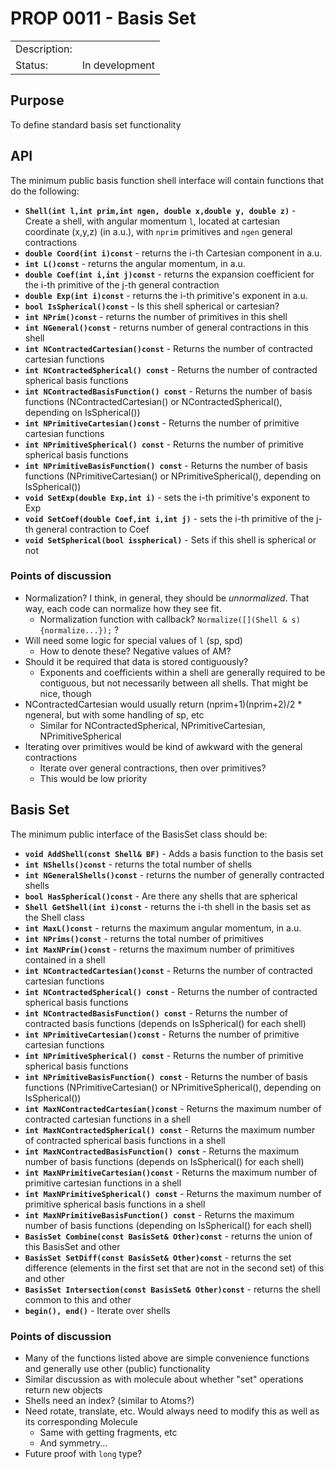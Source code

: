 # PROP 0011 - Basis Set

|                |                                           |
|:---------------|:------------------------------------------|
| Description:   |                                           |
| Status:        | In development                            |
 

## Purpose

To define standard basis set functionality

## API

The minimum public basis function shell interface will contain functions that do the following:

<!---
![Alt text](http://g.gravizo.com/g?
/**
*@opt nodefontsize 14
*@hidden
*/
class UMLOptions{}
/**
*@opt all
*@note Class for a contracted shell
*/
class Shell{
public Shell();
public int L();
public int NPrims();
public int NGeneral();
public void SetExp();
public double Coef();
public double Exp();
public double Comp();
}
)
-->

* **`Shell(int l,int prim,int ngen, double x,double y, double z)`** - Create a shell, with angular momentum `l`, located at cartesian coordinate (x,y,z) (in a.u.), with `nprim` primitives and `ngen` general contractions
* **`double Coord(int i)const`** - returns the i-th Cartesian component in a.u.
* **`int L()const`** - returns the angular momentum, in a.u.
* **`double Coef(int i,int j)const`** - returns the expansion coefficient for the i-th primitive of the j-th general contraction
* **`double Exp(int i)const`** - returns the i-th primitive's exponent in a.u.
* **`bool IsSpherical()const`** - Is this shell spherical or cartesian?
* **`int NPrim()const`** - returns the number of primitives in this shell
* **`int NGeneral()const`** - returns number of general contractions in this shell
* **`int NContractedCartesian()const`** - Returns the number of contracted cartesian functions
* **`int NContractedSpherical() const`** - Returns the number of contracted spherical basis functions
* **`int NContractedBasisFunction() const`** - Returns the number of basis functions (NContractedCartesian() or NContractedSpherical(), depending on IsSpherical())
* **`int NPrimitiveCartesian()const`** - Returns the number of primitive cartesian functions
* **`int NPrimitiveSpherical() const`** - Returns the number of primitive spherical basis functions
* **`int NPrimitiveBasisFunction() const`** - Returns the number of basis functions (NPrimitiveCartesian() or NPrimitiveSpherical(), depending on IsSpherical())
* **`void SetExp(double Exp,int i)`** - sets the i-th primitive's exponent to Exp
* **`void SetCoef(double Coef,int i,int j)`** - sets the i-th primitive of the j-th general contraction to Coef
* **`void SetSpherical(bool isspherical)`** - Sets if this shell is spherical or not

### Points of discussion

* Normalization? I think, in general, they should be *unnormalized*. That way, each code can
normalize how they see fit.
  * Normalization function with callback? `Normalize([](Shell & s){normalize...});` ? 
* Will need some logic for special values of `l` (sp, spd)
  * How to denote these? Negative values of AM?
* Should it be required that data is stored contiguously?
  * Exponents and coefficients within a shell are generally required to be contiguous,
    but not necessarily between all shells. That might be nice, though
* NContractedCartesian would usually return (nprim+1)(nprim+2)/2 * ngeneral, but with some handling of sp, etc
  * Similar for NContractedSpherical, NPrimitiveCartesian, NPrimitiveSpherical
* Iterating over primitives would be kind of awkward with the general contractions
  * Iterate over general contractions, then over primitives?
  * This would be low priority

## Basis Set

The minimum public interface of the BasisSet class should be:

<!---
![Alt text](http://g.gravizo.com/g?
/**
*@opt nodefontsize 14
*@hidden
*/
class UMLOptions{}
/**
*@opt all
*@note Class for a BasisSet
*/
class BasisSet{
public Shell GetShell();
public int MaxL();
public int NPrims();
public int NShells();
public void AddShell();
public Molecule Combine();
public Molecule SetDiff();
public Molecule Intersection();
}
)
-->

* **`void AddShell(const Shell& BF)`** - Adds a basis function to the basis set
* **`int NShells()const`** - returns the total number of shells
* **`int NGeneralShells()const`** - returns the number of generally contracted shells
* **`bool HasSpherical()const`** - Are there any shells that are spherical
* **`Shell GetShell(int i)const`** - returns the i-th shell in the basis set as the Shell class
* **`int MaxL()const`** - returns the maximum angular momentum, in a.u.
* **`int NPrims()const`** - returns the total number of primitives
* **`int MaxNPrim()const`** - returns the maximum number of primitives contained in a shell
* **`int NContractedCartesian()const`** - Returns the number of contracted cartesian functions
* **`int NContractedSpherical() const`** - Returns the number of contracted spherical basis functions
* **`int NContractedBasisFunction() const`** - Returns the number of contracted basis functions (depends on IsSpherical() for each shell)
* **`int NPrimitiveCartesian()const`** - Returns the number of primitive cartesian functions
* **`int NPrimitiveSpherical() const`** - Returns the number of primitive spherical basis functions
* **`int NPrimitiveBasisFunction() const`** - Returns the number of basis functions (NPrimitiveCartesian() or NPrimitiveSpherical(), depending on IsSpherical())
* **`int MaxNContractedCartesian()const`** - Returns the maximum number of contracted cartesian functions in a shell
* **`int MaxNContractedSpherical() const`** - Returns the maximum number of contracted spherical basis functions in a shell
* **`int MaxNContractedBasisFunction() const`** - Returns the maximum number of basis functions (depends on IsSpherical() for each shell)
* **`int MaxNPrimitiveCartesian()const`** - Returns the maximum number of primitive cartesian functions in a shell
* **`int MaxNPrimitiveSpherical() const`** - Returns the maximum number of primitive spherical basis functions in a shell
* **`int MaxNPrimitiveBasisFunction() const`** - Returns the maximum number of basis functions (depending on IsSpherical() for each shell)
* **`BasisSet Combine(const BasisSet& Other)const`** - returns the union of this BasisSet and other
* **`BasisSet SetDiff(const BasisSet& Other)const`** - returns the set difference (elements in the first set that are not in the second set) of this and other
* **`BasisSet Intersection(const BasisSet& Other)const`** - returns the shell common to this and other
* **`begin(), end()`** - Iterate over shells
 
### Points of discussion

* Many of the functions listed above are simple convenience functions and generally use other (public) functionality
* Similar discussion as with molecule about whether "set" operations return new objects
* Shells need an index? (similar to Atoms?)
* Need rotate, translate, etc. Would always need to modify this as well as its corresponding Molecule
  * Same with getting fragments, etc
  * And symmetry...
* Future proof with `long` type?
